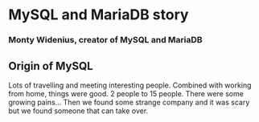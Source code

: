 # MySQL and MariaDB story

### Monty Widenius, creator of MySQL and MariaDB

## Origin of MySQL

Lots of travelling and meeting interesting people. Combined with working from home, things were good. 2 people to 15 people. There were some growing pains... Then we found some strange company and it was scary but we found someone that can take over.
